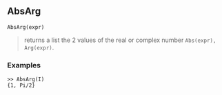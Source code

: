 ## AbsArg

```
AbsArg(expr)
```

> returns a list the 2 values of the real or complex number `Abs(expr), Arg(expr)`.

### Examples

```
>> AbsArg(I)
{1, Pi/2}
```

